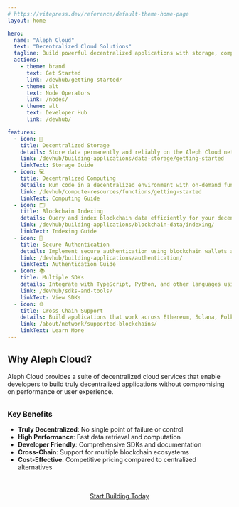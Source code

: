 ```yaml
---
# https://vitepress.dev/reference/default-theme-home-page
layout: home

hero:
  name: "Aleph Cloud"
  text: "Decentralized Cloud Solutions"
  tagline: Build powerful decentralized applications with storage, computing, and indexing services
  actions:
    - theme: brand
      text: Get Started
      link: /devhub/getting-started/
    - theme: alt
      text: Node Operators
      link: /nodes/
    - theme: alt
      text: Developer Hub
      link: /devhub/

features:
  - icon: 💾
    title: Decentralized Storage
    details: Store data permanently and reliably on the Aleph Cloud network with IPFS integration and encryption capabilities.
    link: /devhub/building-applications/data-storage/getting-started
    linkText: Storage Guide
  - icon: 💻
    title: Decentralized Computing
    details: Run code in a decentralized environment with on-demand functions and persistent virtual machines.
    link: /devhub/compute-resources/functions/getting-started
    linkText: Computing Guide
  - icon: 🗂️
    title: Blockchain Indexing
    details: Query and index blockchain data efficiently for your decentralized applications.
    link: /devhub/building-applications/blockchain-data/indexing/
    linkText: Indexing Guide
  - icon: 🔐
    title: Secure Authentication
    details: Implement secure authentication using blockchain wallets across multiple chains.
    link: /devhub/building-applications/authentication/
    linkText: Authentication Guide
  - icon: 📚
    title: Multiple SDKs
    details: Integrate with TypeScript, Python, and other languages using our comprehensive SDKs.
    link: /devhub/sdks-and-tools/
    linkText: View SDKs
  - icon: 🌐
    title: Cross-Chain Support
    details: Build applications that work across Ethereum, Solana, Polkadot, and other blockchain ecosystems.
    link: /about/network/supported-blockchains/
    linkText: Learn More
---
```


<HomeSearch />

## Why Aleph Cloud?

Aleph Cloud provides a suite of decentralized cloud services that enable developers to build truly decentralized applications without compromising on performance or user experience.

<div class="vp-doc" style="margin-top: 2rem;">

### Key Benefits

- **Truly Decentralized**: No single point of failure or control
- **High Performance**: Fast data retrieval and computation
- **Developer Friendly**: Comprehensive SDKs and documentation
- **Cross-Chain**: Support for multiple blockchain ecosystems
- **Cost-Effective**: Competitive pricing compared to centralized alternatives

</div>

<div style="margin-top: 3rem; text-align: center;">
  <a href="/devhub/getting-started/" class="vp-button medium brand">Start Building Today</a>
</div>

